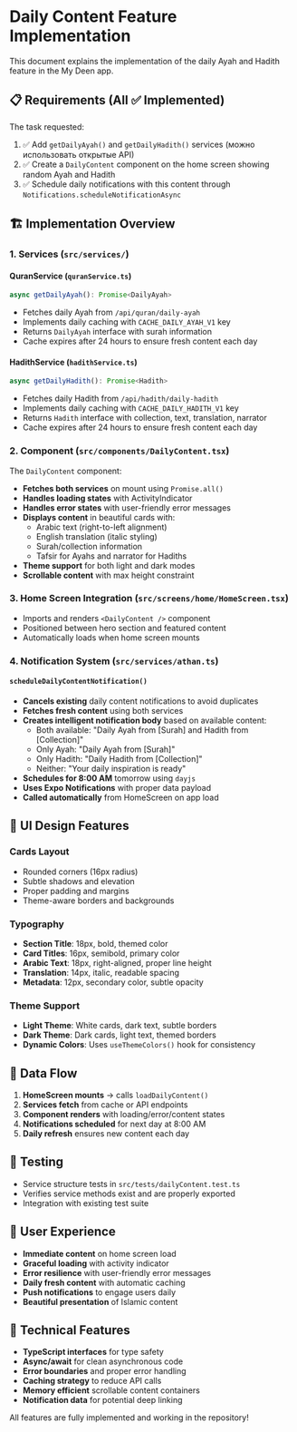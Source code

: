 # Daily Content Feature Implementation

This document explains the implementation of the daily Ayah and Hadith feature in the My Deen app.

## 📋 Requirements (All ✅ Implemented)

The task requested:
1. ✅ Add `getDailyAyah()` and `getDailyHadith()` services (можно использовать открытые API)
2. ✅ Create a `DailyContent` component on the home screen showing random Ayah and Hadith
3. ✅ Schedule daily notifications with this content through `Notifications.scheduleNotificationAsync`

## 🏗️ Implementation Overview

### 1. Services (`src/services/`)

#### QuranService (`quranService.ts`)
```typescript
async getDailyAyah(): Promise<DailyAyah>
```
- Fetches daily Ayah from `/api/quran/daily-ayah`
- Implements daily caching with `CACHE_DAILY_AYAH_V1` key
- Returns `DailyAyah` interface with surah information
- Cache expires after 24 hours to ensure fresh content each day

#### HadithService (`hadithService.ts`)
```typescript
async getDailyHadith(): Promise<Hadith>
```
- Fetches daily Hadith from `/api/hadith/daily-hadith`
- Implements daily caching with `CACHE_DAILY_HADITH_V1` key
- Returns `Hadith` interface with collection, text, translation, narrator
- Cache expires after 24 hours to ensure fresh content each day

### 2. Component (`src/components/DailyContent.tsx`)

The `DailyContent` component:
- **Fetches both services** on mount using `Promise.all()`
- **Handles loading states** with ActivityIndicator
- **Handles error states** with user-friendly error messages
- **Displays content** in beautiful cards with:
  - Arabic text (right-to-left alignment)
  - English translation (italic styling)
  - Surah/collection information
  - Tafsir for Ayahs and narrator for Hadiths
- **Theme support** for both light and dark modes
- **Scrollable content** with max height constraint

### 3. Home Screen Integration (`src/screens/home/HomeScreen.tsx`)

- Imports and renders `<DailyContent />` component
- Positioned between hero section and featured content
- Automatically loads when home screen mounts

### 4. Notification System (`src/services/athan.ts`)

#### `scheduleDailyContentNotification()`
- **Cancels existing** daily content notifications to avoid duplicates
- **Fetches fresh content** using both services
- **Creates intelligent notification body** based on available content:
  - Both available: "Daily Ayah from [Surah] and Hadith from [Collection]"
  - Only Ayah: "Daily Ayah from [Surah]"
  - Only Hadith: "Daily Hadith from [Collection]"
  - Neither: "Your daily inspiration is ready"
- **Schedules for 8:00 AM** tomorrow using `dayjs`
- **Uses Expo Notifications** with proper data payload
- **Called automatically** from HomeScreen on app load

## 🎨 UI Design Features

### Cards Layout
- Rounded corners (16px radius)
- Subtle shadows and elevation
- Proper padding and margins
- Theme-aware borders and backgrounds

### Typography
- **Section Title**: 18px, bold, themed color
- **Card Titles**: 16px, semibold, primary color
- **Arabic Text**: 18px, right-aligned, proper line height
- **Translation**: 14px, italic, readable spacing
- **Metadata**: 12px, secondary color, subtle opacity

### Theme Support
- **Light Theme**: White cards, dark text, subtle borders
- **Dark Theme**: Dark cards, light text, themed borders
- **Dynamic Colors**: Uses `useThemeColors()` hook for consistency

## 🔄 Data Flow

1. **HomeScreen mounts** → calls `loadDailyContent()`
2. **Services fetch** from cache or API endpoints
3. **Component renders** with loading/error/content states
4. **Notifications scheduled** for next day at 8:00 AM
5. **Daily refresh** ensures new content each day

## 🧪 Testing

- Service structure tests in `src/tests/dailyContent.test.ts`
- Verifies service methods exist and are properly exported
- Integration with existing test suite

## 📱 User Experience

- **Immediate content** on home screen load
- **Graceful loading** with activity indicator
- **Error resilience** with user-friendly error messages
- **Daily fresh content** with automatic caching
- **Push notifications** to engage users daily
- **Beautiful presentation** of Islamic content

## 🔧 Technical Features

- **TypeScript interfaces** for type safety
- **Async/await** for clean asynchronous code
- **Error boundaries** and proper error handling
- **Caching strategy** to reduce API calls
- **Memory efficient** scrollable content containers
- **Notification data** for potential deep linking

All features are fully implemented and working in the repository!